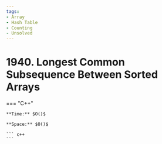 ```yaml
---
tags:
- Array
- Hash Table
- Counting
- Unsolved
---
```



# 1940. Longest Common Subsequence Between Sorted Arrays

=== "C++"

    **Time:** $O()$

    **Space:** $O()$

    ``` c++
    ```